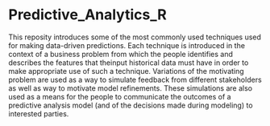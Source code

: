 # Predictive_Analytics_R
This reposity introduces some of the most commonly used techniques used for making data-driven predictions. Each technique is introduced in the context of a business problem from which the people identifies and describes the features that theinput historical data must have in order to make appropriate use of such a technique. Variations of the motivating problem are used as a way to simulate feedback from different stakeholders as well as way to motivate model refinements. These simulations are also used as a means for the people to communicate the outcomes of a predictive analysis model (and of the decisions made during modeling) to interested parties.
